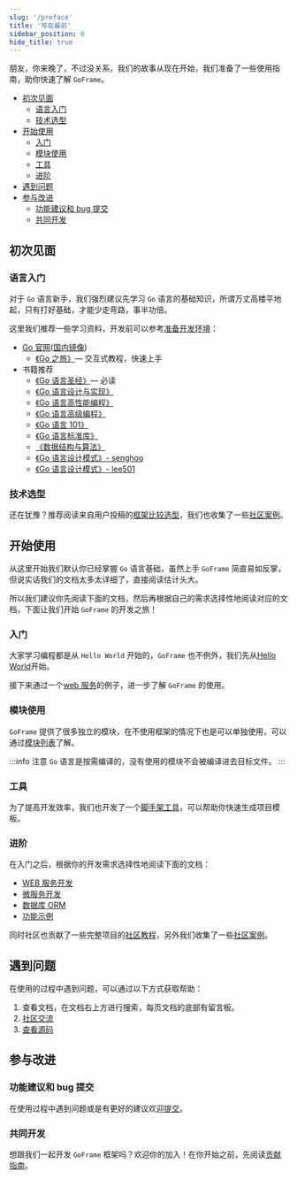 ```yaml
---
slug: '/preface'
title: '写在最前'
sidebar_position: 0
hide_title: true
---
```


朋友，你来晚了，不过没关系，我们的故事从现在开始，我们准备了一些使用指南，助你快速了解 `GoFrame`。

- [初次见面](#初次见面)
  - [语言入门](#语言入门)
  - [技术选型](#技术选型)
- [开始使用](#开始使用)
  - [入门](#入门)
  - [模块使用](#模块使用)
  - [工具](#工具)
  - [进阶](#进阶)
- [遇到问题](#遇到问题)
- [参与改进](#参与改进)
  - [功能建议和 bug 提交](#功能建议和-bug-提交)
  - [共同开发](#共同开发)

## 初次见面

### 语言入门

对于 `Go` 语言新手，我们强烈建议先学习 `Go` 语言的基础知识，所谓万丈高楼平地起，只有打好基础，才能少走弯路，事半功倍。

这里我们推荐一些学习资料，开发前可以参考[准备开发环境](/docs/install-go)：

- [Go 官网](https://go.dev/)([国内镜像](https://golang.google.cn/))
  - [《Go 之旅》](https://tour.go-zh.org/)— 交互式教程，快速上手
- 书籍推荐
  - [《Go 语言圣经》](http://books.studygolang.com/gopl-zh/)— 必读
  - [《Go 语言设计与实现》](https://draven.co/golang/)
  - [《Go 语言高性能编程》](https://geektutu.com/post/high-performance-go.html)
  - [《Go 语言高级编程》](https://chai2010.cn/advanced-go-programming-book/)
  - [《Go 语言 101》](https://gfw.go101.org/)
  - [《Go 语言标准库》](https://books.studygolang.com/The-Golang-Standard-Library-by-Example/)
  - [《数据结构与算法》](https://github.com/yezihack/algo)
  - [《Go 语言设计模式》- senghoo](https://github.com/senghoo/golang-design-pattern)
  - [《Go 语言设计模式》- lee501](https://github.com/lee501/go-patterns)

### 技术选型

还在犹豫？推荐阅读来自用户投稿的[框架比较选型](/articles/framework-comparison-goframe-beego-iris-gin)，我们也收集了一些[社区案例](/showcase)。

## 开始使用

从这里开始我们默认你已经掌握 `Go` 语言基础，虽然上手 `GoFrame` 简直易如反掌，但说实话我们的文档太多太详细了，直接阅读估计头大。

所以我们建议你先阅读下面的文档，然后再根据自己的需求选择性地阅读对应的文档，下面让我们开始 `GoFrame` 的开发之旅！

### 入门

大家学习编程都是从 `Hello World` 开始的，`GoFrame` 也不例外，我们先从[Hello World](/quick/install)开始。

接下来通过一个[web 服务](/quick/hello-world)的例子，进一步了解 `GoFrame` 的使用。

### 模块使用

`GoFrame` 提供了很多独立的模块，在不使用框架的情况下也是可以单独使用，可以通过[模块列表](/docs/components)了解。

:::info 注意
`Go` 语言是按需编译的，没有使用的模块不会被编译进去目标文件。
:::

### 工具

为了提高开发效率，我们也开发了一个[脚手架工具](/quick/scaffold)，可以帮助你快速生成项目模板。

### 进阶

在入门之后，根据你的开发需求选择性地阅读下面的文档：

- [WEB 服务开发](/docs/web)
- [微服务开发](/docs/micro-service)
- [数据库 ORM](/docs/core/gdb)
- [功能示例](/examples/grpc)

同时社区也贡献了一些完整项目的[社区教程](/course)，另外我们收集了一些[社区案例](/showcase)。

## 遇到问题

在使用的过程中遇到问题，可以通过以下方式获取帮助：

1. 查看文档，在文档右上方进行搜索，每页文档的底部有留言板。
2. [社区交流](/share/group)
3. [查看源码](https://github.com/gogf/gf)

## 参与改进

### 功能建议和 bug 提交

在使用过程中遇到问题或是有更好的建议欢迎[提交](https://github.com/gogf/gf/issues)。

### 共同开发

想跟我们一起开发 `GoFrame` 框架吗？欢迎你的加入！在你开始之前，先阅读[贡献指南](/supportus/pr)。
